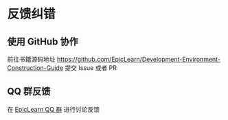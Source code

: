 # 反馈纠错

## 使用 GitHub 协作

前往书籍源码地址 https://github.com/EpicLearn/Development-Environment-Construction-Guide 提交 Issue 或者 PR

## QQ 群反馈

在 [EpicLearn QQ 群](https://jq.qq.com/?_wv=1027&k=5T19zAw)  进行讨论反馈
